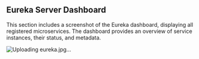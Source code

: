 ## Eureka Server Dashboard
This section includes a screenshot of the Eureka dashboard, displaying all registered microservices. The dashboard provides an overview of service instances, their status, and metadata.

![Uploading eureka.jpg…]()
